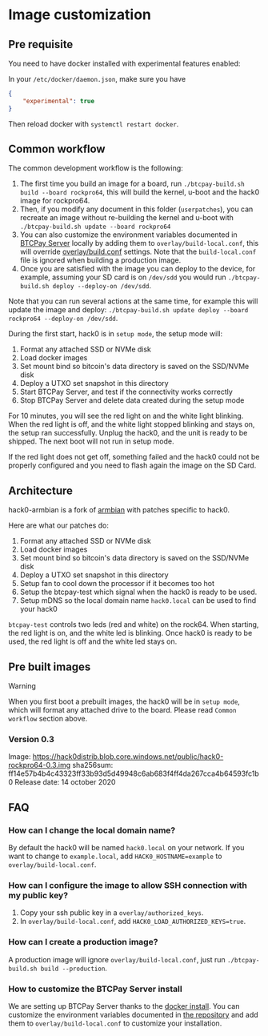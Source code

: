 # Image customization

## Pre requisite

You need to have docker installed with experimental features enabled:

In your `/etc/docker/daemon.json`, make sure you have

```json
{
    "experimental": true
}
```

Then reload docker with ```systemctl restart docker```.

## Common workflow

The common development workflow is the following:

1. The first time you build an image for a board, run ```./btcpay-build.sh build --board rockpro64```, this will build the kernel, u-boot and the hack0 image for rockpro64.
2. Then, if you modify any document in this folder (`userpatches`), you can recreate an image without re-building the kernel and u-boot with ```./btcpay-build.sh update --board rockpro64```
3. You can also customize the environment variables documented in [BTCPay Server](https://github.com/btcpayserver/btcpayserver-docker) locally by adding them to `overlay/build-local.conf`, this will override [overlay/build.conf](overlay/build.conf) settings. Note that the `build-local.conf` file is ignored when building a production image.
4. Once you are satisfied with the image you can deploy to the device, for example, assuming your SD card is on `/dev/sdd` you would run ```./btcpay-build.sh deploy --deploy-on /dev/sdd```.

Note that you can run several actions at the same time, for example this will update the image and deploy: ```./btcpay-build.sh update deploy --board rockpro64 --deploy-on /dev/sdd```.

During the first start, hack0 is in `setup mode`, the setup mode will:

1. Format any attached SSD or NVMe disk
2. Load docker images
3. Set mount bind so bitcoin's data directory is saved on the SSD/NVMe disk
4. Deploy a UTXO set snapshot in this directory
5. Start BTCPay Server, and test if the connectivity works correctly
6. Stop BTCPay Server and delete data created during the setup mode

For 10 minutes, you will see the red light on and the white light blinking.
When the red light is off, and the white light stopped blinking and stays on, the setup ran successfully. Unplug the hack0, and the unit is ready to be shipped. The next boot will not run in setup mode.

If the red light does not get off, something failed and the hack0 could not be properly configured and you need to flash again the image on the SD Card.

## Architecture

hack0-armbian is a fork of [armbian](https://github.com/armbian/build) with patches specific to hack0.

Here are what our patches do:
1. Format any attached SSD or NVMe disk
2. Load docker images
3. Set mount bind so bitcoin's data directory is saved on the SSD/NVMe disk
4. Deploy a UTXO set snapshot in this directory
5. Setup fan to cool down the processor if it becomes too hot
6. Setup the btcpay-test which signal when the hack0 is ready to be used.
7. Setup mDNS so the local domain name `hack0.local` can be used to find your hack0

`btcpay-test` controls two leds (red and white) on the rock64. When starting, the red light is on, and the white led is blinking. Once hack0 is ready to be used, the red light is off and the white led stays on.

## Pre built images

> [!WARNING]
> When you first boot a prebuilt images, the hack0 will be in `setup mode`, which will format any attached drive to the board. Please read `Common workflow` section above.

### Version 0.3

Image: https://hack0distrib.blob.core.windows.net/public/hack0-rockpro64-0.3.img
sha256sum: ff14e57b4b4c43323ff33b93d5d49948c6ab683f4ff4da267cca4b64593fc1b0
Release date: 14 october 2020

## FAQ

### How can I change the local domain name?

By default the hack0 will be named `hack0.local` on your network.
If you want to change to `example.local`, add `HACK0_HOSTNAME=example` to `overlay/build-local.conf`.

### How can I configure the image to allow SSH connection with my public key? 

1. Copy your ssh public key in a `overlay/authorized_keys`.
2. In `overlay/build-local.conf`, add `HACK0_LOAD_AUTHORIZED_KEYS=true`.

### How can I create a production image?

A production image will ignore `overlay/build-local.conf`, just run `./btcpay-build.sh build --production`.

### How to customize the BTCPay Server install

We are setting up BTCPay Server thanks to the [docker install](https://github.com/btcpayserver/btcpayserver-docker).
You can customize the environment variables documented in [the repository](https://github.com/btcpayserver/btcpayserver-docker) and add them to `overlay/build-local.conf` to customize your installation.
